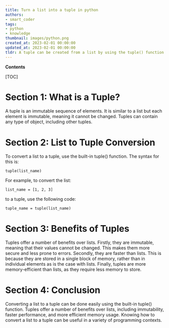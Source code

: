 ```yaml
---
title: Turn a list into a tuple in python
authors:
- smart_coder
tags:
- python
- knowledge
thumbnail: images/python.png
created_at: 2023-02-01 00:00:00
updated_at: 2023-02-01 00:00:00
tldr: A tuple can be created from a list by using the tuple() function.
---
```


**Contents**

[TOC]

# Section 1: What is a Tuple?
A tuple is an immutable sequence of elements. It is similar to a list but each element is immutable, meaning it cannot be changed. Tuples can contain any type of object, including other tuples.

# Section 2: List to Tuple Conversion
To convert a list to a tuple, use the built-in tuple() function. The syntax for this is:

`tuple(list_name)`

For example, to convert the list:

`list_name = [1, 2, 3]`

to a tuple, use the following code:

`tuple_name = tuple(list_name)`

# Section 3: Benefits of Tuples
Tuples offer a number of benefits over lists. Firstly, they are immutable, meaning that their values cannot be changed. This makes them more secure and less prone to errors. Secondly, they are faster than lists. This is because they are stored in a single block of memory, rather than in individual elements as is the case with lists. Finally, tuples are more memory-efficient than lists, as they require less memory to store.

# Section 4: Conclusion
Converting a list to a tuple can be done easily using the built-in tuple() function. Tuples offer a number of benefits over lists, including immutability, faster performance, and more efficient memory usage. Knowing how to convert a list to a tuple can be useful in a variety of programming contexts.
